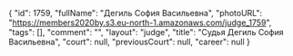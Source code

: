 {
    "id": 1759,
    "fullName": "Дегиль София Васильевна",
    "photoURL": "https://members2020by.s3.eu-north-1.amazonaws.com/judge_1759",
    "tags": [],
    "comment": "",
    "layout": "judge",
    "title": "Судья Дегиль София Васильевна",
    "court": null,
    "previousCourt": null,
    "career": null
}